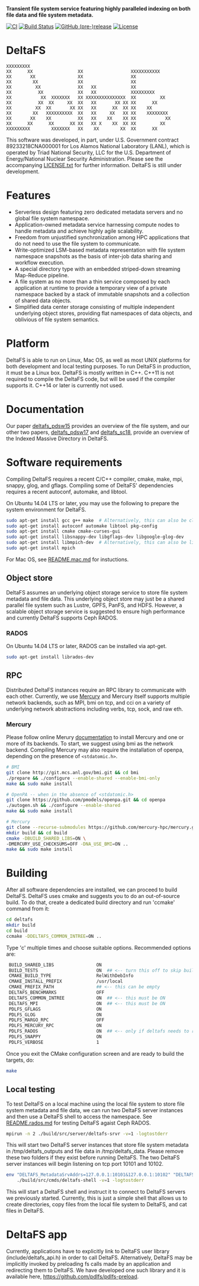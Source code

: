 **Transient file system service featuring highly paralleled indexing on both file data and file system metadata.**

[![CI](https://github.com/pdlfs/deltafs/actions/workflows/ci.yml/badge.svg)](https://github.com/pdlfs/deltafs/actions/workflows/ci.yml)
[![Build Status](https://travis-ci.org/pdlfs/deltafs.svg?branch=master)](https://travis-ci.org/pdlfs/deltafs)
[![GitHub (pre-)release](https://img.shields.io/github/release-pre/pdlfs/deltafs.svg)](https://github.com/pdlfs/deltafs/releases)
[![License](https://img.shields.io/badge/license-New%20BSD-blue.svg)](LICENSE.txt)

DeltaFS
=======

```
XXXXXXXXX
XX      XX                 XX                  XXXXXXXXXXX
XX       XX                XX                  XX
XX        XX               XX                  XX
XX         XX              XX   XX             XX
XX          XX             XX   XX             XXXXXXXXX
XX           XX  XXXXXXX   XX XXXXXXXXXXXXXXX  XX         XX
XX          XX  XX     XX  XX   XX       XX XX XX      XX
XX         XX  XX       XX XX   XX      XX  XX XX    XX
XX        XX   XXXXXXXXXX  XX   XX     XX   XX XX    XXXXXXXX
XX       XX    XX          XX   XX    XX    XX XX           XX
XX      XX      XX      XX XX   XX X    XX  XX XX         XX
XXXXXXXXX        XXXXXXX   XX    XX        XX  XX      XX
```

This software was developed, in part, under U.S. Government contract 89233218CNA000001 for Los Alamos National Laboratory (LANL), which is operated by Triad National Security, LLC for the U.S. Department of Energy/National Nuclear Security Administration. Please see the accompanying [LICENSE.txt](LICENSE.txt) for further information. DeltaFS is still under development.

# Features
  * Serverless design featuring zero dedicated metadata servers and no global file system namespace.
  * Application-owned metadata service harnessing compute nodes to handle metadata and achieve highly agile scalability.
  * Freedom from unjustified synchronization among HPC applications that do not need to use the file system to communicate.
  * Write-optimized LSM-based metadata representation with file system namespace snapshots as the basis of inter-job data sharing and workflow execution.
  * A special directory type with an embedded striped-down streaming Map-Reduce pipeline.
  * A file system as no more than a thin service composed by each application at runtime to provide a temporary view of a private namespace backed by a stack of immutable snapshots and a collection of shared data objects.
  * Simplified data center storage consisting of multiple independent underlying object stores, providing flat namespaces of data objects, and oblivious of file system semantics.

# Platform

DeltaFS is able to run on Linux, Mac OS, as well as most UNIX platforms for both development and local testing purposes. To run DeltaFS in production, it must be a Linux box. DeltaFS is mostly written in C++. C++11 is not required to compile the DeltaFS code, but will be used if the compiler supports it. C++14 or later is currently not used.

# Documentation

Our paper [deltafs_pdsw15](http://www.cs.cmu.edu/~qingzhen/files/deltafs_pdsw15.pdf) provides an overview of the file system, and our other two papers, [deltafs_pdsw17](http://www.cs.cmu.edu/~qingzhen/files/deltafs_pdsw17.pdf) and [deltafs_sc18](http://www.cs.cmu.edu/~qingzhen/files/deltafs_sc18.pdf), provide an overview of the Indexed Massive Directory in DeltaFS.

# Software requirements

Compiling DeltaFS requires a recent C/C++ compiler, cmake, make, mpi, snappy, glog, and gflags. Compiling some of DeltaFS' dependencies requires a recent autoconf, automake, and libtool.

On Ubuntu 14.04 LTS or later, you may use the following to prepare the system environment for DeltaFS.

```bash
sudo apt-get install gcc g++ make  # Alternatively, this can also be clang
sudo apt-get install autoconf automake libtool pkg-config
sudo apt-get install cmake cmake-curses-gui
sudo apt-get install libsnappy-dev libgflags-dev libgoogle-glog-dev
sudo apt-get install libmpich-dev  # Alternatively, this can also be libopenmpi-dev
sudo apt-get install mpich
```

For Mac OS, see [README.mac.md](README.mac.md) for instuctions.

## Object store

DeltaFS assumes an underlying object storage service to store file system metadata and file data. This underlying object store may just be a shared parallel file system such as Lustre, GPFS, PanFS, and HDFS. However, a scalable object storage service is suggested to ensure high performance and currently DeltaFS supports Ceph RADOS.

### RADOS

On Ubuntu 14.04 LTS or later, RADOS can be installed via apt-get.

```bash
sudo apt-get install librados-dev
```

## RPC

Distributed DeltaFS instances require an RPC library to communicate with each other. Currently, we use [Mercury](https://mercury-hpc.github.io/) and Mercury itself supports multiple network backends, such as MPI, bmi on tcp, and cci on a variety of underlying network abstractions including verbs, tcp, sock, and raw eth.

### Mercury

Please follow online Merury [documentation](https://github.com/mercury-hpc/mercury) to install Mercury and one or more of its backends. To start, we suggest using bmi as the network backend. Compiling Mercury may also require the installation of openpa, depending on the presence of `<stdatomic.h>`.

```bash
# BMI
git clone http://git.mcs.anl.gov/bmi.git && cd bmi
./prepare && ./configure --enable-shared --enable-bmi-only
make && sudo make install

# OpenPA -- when in the absence of <stdatomic.h> 
git clone https://github.com/pmodels/openpa.git && cd openpa
./autogen.sh && ./configure --enable-shared
make && sudo make install

# Mercury
git clone --recurse-submodules https://github.com/mercury-hpc/mercury.git && cd mercury
mkdir build && cd build
cmake -DBUILD_SHARED_LIBS=ON \
-DMERCURY_USE_CHECKSUMS=OFF -DNA_USE_BMI=ON ..
make && sudo make install
```

# Building

After all software dependencies are installed, we can proceed to build DeltaFS.
DeltaFS uses cmake and suggests you to do an out-of-source build. To do that, create a dedicated build directory and run 'ccmake' command from it:

```bash
cd deltafs
mkdir build
cd build
ccmake -DDELTAFS_COMMON_INTREE=ON ..
```

Type 'c' multiple times and choose suitable options. Recommended options are:

```bash
 BUILD_SHARED_LIBS                ON
 BUILD_TESTS                      ON  ## <-- turn this off to skip building tests
 CMAKE_BUILD_TYPE                 RelWithDebInfo
 CMAKE_INSTALL_PREFIX             /usr/local
 CMAKE_PREFIX_PATH                ## <-- this can be empty
 DELTAFS_BENCHMARKS               OFF
 DELTAFS_COMMON_INTREE            ON  ## <-- this must be ON
 DELTAFS_MPI                      ON  ## <-- this must be ON
 PDLFS_GFLAGS                     ON
 PDLFS_GLOG                       ON
 PDLFS_MARGO_RPC                  OFF
 PDLFS_MERCURY_RPC                ON
 PDLFS_RADOS                      ON  ## <-- only if deltafs needs to run on rados
 PDLFS_SNAPPY                     ON
 PDLFS_VERBOSE                    1
```

Once you exit the CMake configuration screen and are ready to build the targets, do:

```bash
make
```

## Local testing

To test DeltaFS on a local machine using the local file system to store file system metadata and file data, we can run two DeltaFS server instances and then use a DeltaFS shell to access the namespace. See [README.rados.md](README.rados.md) for testing DeltaFS agaist Ceph RADOS.

```bash
mpirun -n 2 ./build/src/server/deltafs-srvr -v=1 -logtostderr
```

This will start two DeltaFS server instances that store file system metadata in /tmp/deltafs_outputs and file data in /tmp/deltafs_data. Please remove these two folders if they exist before running DeltaFS. The two DeltaFS server instances will begin listening on tcp port 10101 and 10102.

```bash
env "DELTAFS_MetadataSrvAddrs=127.0.0.1:10101&127.0.0.1:10102" "DELTAFS_NumOfMetadataSrvs=2" \
    ./build/src/cmds/deltafs-shell -v=1 -logtostderr
```

This will start a DeltaFS shell and instruct it to connect to DeltaFS servers we previously started. Currently, this is just a simple shell that allows us to create directories, copy files from the local file system to DeltaFS, and cat files in DeltaFS.

# DeltaFS app

Currently, applications have to explicitly link to DeltaFS user library (include/deltafs_api.h) in order to call DeltaFS. Alternatively, DeltaFS may be implicitly invoked by preloading fs calls made by an application and redirecting them to DeltaFS. We have developed one such library and it is available here, https://github.com/pdlfs/pdlfs-preload.

